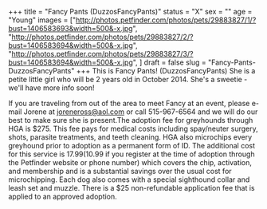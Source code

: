 +++
title = "Fancy Pants (DuzzosFancyPants)"
status = "X"
sex = ""
age = "Young"
images = ["http://photos.petfinder.com/photos/pets/29883827/1/?bust=1406583693&width=500&-x.jpg",
"http://photos.petfinder.com/photos/pets/29883827/2/?bust=1406583694&width=500&-x.jpg",
"http://photos.petfinder.com/photos/pets/29883827/3/?bust=1406583694&width=500&-x.jpg",
]
draft = false
slug = "Fancy-Pants-DuzzosFancyPants"
+++
This is Fancy Pants! (DuzzosFancyPants) She is a petite little girl who will be 2 years old in October 2014. She's a sweetie - we'll have more info soon!

If you are traveling from out of the area to meet Fancy at an event, please e-mail Jorene at joreneross@aol.com or call 515-967-6564 and we will do our best to make sure she is present.The adoption fee for greyhounds through HGA is $275. This fee pays for medical costs including spay/neuter surgery, shots, parasite treatments, and teeth cleaning. HGA also microchips every greyhound prior to adoption as a permanent form of ID. The additional cost for this service is $17.99 ($10.99 if you register at the time of adoption through the Petfinder website or phone number) which covers the chip, activation, and membership and is a substantial savings over the usual cost for microchipping. Each dog also comes with a special sighthound collar and leash set and muzzle. There is a $25 non-refundable application fee that is applied to an approved adoption.
